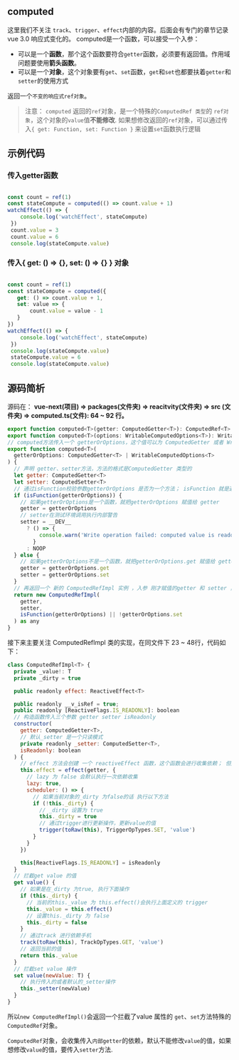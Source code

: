 ## computed

这里我们不关注 `track`、`trigger`、`effect`内部的内容。后面会有专门的章节记录vue 3.0 响应式变化的。 
computed是一个函数，可以接受一个入参：

- 可以是一个**函数**，那个这个函数要符合`getter`函数，必须要有返回值。作用域问题要使用**箭头函数**。
- 可以是一个**对象**，这个对象要有`get`、`set`函数，`get`和`set`也都要扶着`getter`和`setter`的使用方式

返回一个`不变的响应式ref对象`。

> 注意：
`computed` 返回的`ref`对象，是一个特殊的`ComputedRef 类型`的 `ref对象`，这个对象的`value`值**不能修改**.
如果想修改返回的`ref`对象，可以通过传入`{ get: Function, set: Function }` 来设置`set`函数执行逻辑

## 示例代码

### 传入getter函数

```javascript

const count = ref(1) 
const stateCompute = computed(() => count.value + 1)
watchEffect(() => {
    console.log('watchEffect', stateCompute)
 })
 count.value = 3
 count.value = 6
 console.log(stateCompute.value)
```

### 传入{ get: () => {}, set: () => {} } 对象

```javascript

const count = ref(1) 
const stateCompute = computed({
   get: () => count.value + 1,
   set: value => {
       count.value = value - 1
   }
})
watchEffect(() => {
    console.log('watchEffect', stateCompute)
 })
 console.log(stateCompute.value)
 stateCompute.value = 6
 console.log(stateCompute.value)

```

## 源码简析

源码在： **vue-next(项目) => packages(文件夹) => reacitvity(文件夹) => src (文件夹) => computed.ts(文件): 64 ~ 92 行。**

```js
export function computed<T>(getter: ComputedGetter<T>): ComputedRef<T>
export function computed<T>(options: WritableComputedOptions<T>): WritableComputedRef<T>
// computed方法传入一个 getterOrOptions，这个值可以为 ComputedGetter 或者 WritableComputedOptions类型的
export function computed<T>(
  getterOrOptions: ComputedGetter<T> | WritableComputedOptions<T>
) {
  // 声明 getter、setter方法，方法的格式是ComputedGetter 类型的
  let getter: ComputedGetter<T>
  let setter: ComputedSetter<T>
  // 通过isFunction校验参数getterOrOptions 是否为一个方法； isFunction 就是通过 (typeof getterOrOptions) === ‘function’
  if (isFunction(getterOrOptions)) {
    // 如果getterOrOptions是一个函数，就把getterOrOptions 赋值给 getter
    getter = getterOrOptions
    // setter在测试环境调用执行内部警告
    setter = __DEV__
      ? () => {
          console.warn('Write operation failed: computed value is readonly')
        }
      : NOOP
  } else {
    // 如果getterOrOptions不是一个函数，就把getterOrOptions.get 赋值给 getter； 把getterOrOptions.set 赋值给setter
    getter = getterOrOptions.get
    setter = getterOrOptions.set
  }
  // 再返回一个 新的 ComputedRefImpl 实例 ，入参 刚才赋值的getter 和 setter ， isFunction(getterOrOptions) || !getterOrOptions.set 判断入参为 true or false
  return new ComputedRefImpl(
    getter,
    setter,
    isFunction(getterOrOptions) || !getterOrOptions.set
  ) as any
}

```

接下来主要关注 ComputedRefImpl 类的实现，在同文件下 23 ~ 48行，代码如下：

```js
class ComputedRefImpl<T> {
  private _value!: T
  private _dirty = true

  public readonly effect: ReactiveEffect<T>

  public readonly __v_isRef = true;
  public readonly [ReactiveFlags.IS_READONLY]: boolean
  // 构造函数传入三个参数 getter setter isReadonly
  constructor(
    getter: ComputedGetter<T>,
    // 默认_setter 是一个只读模式
    private readonly _setter: ComputedSetter<T>,
    isReadonly: boolean
  ) {
    // effect 方法会创建 一个 reactiveEffect 函数，这个函数会进行收集依赖； 但是因为 这里传入了scheduler 所以会直接返回 scheduler 函数
    this.effect = effect(getter, {
      // lazy 为 false 会默认执行一次依赖收集
      lazy: true,
      scheduler: () => {
        // 如果当前对象的_dirty 为false的话 执行以下方法
        if (!this._dirty) {
          // _dirty 设置为 true
          this._dirty = true
          // 通过trigger进行更新操作，更新value的值
          trigger(toRaw(this), TriggerOpTypes.SET, 'value')
        }
      }
    })

    this[ReactiveFlags.IS_READONLY] = isReadonly
  }
  // 拦截get value 的值
  get value() {
    // 如果是在_dirty 为true, 执行下面操作
    if (this._dirty) {
      // 当前的this._value 为 this.effect()会执行上面定义的 trigger
      this._value = this.effect()
      // 设置this._dirty 为 false
      this._dirty = false
    }
    // 通过track 进行依赖手机
    track(toRaw(this), TrackOpTypes.GET, 'value')
    // 返回当前的值
    return this._value
  }
  // 拦截set value 操作
  set value(newValue: T) {
    // 执行传入的或者默认的_setter操作
    this._setter(newValue)
  }
}
```

所以`new ComputedRefImpl()`会返回一个拦截了value 属性的 `get`、`set`方法特殊的`ComputedRef`对象。

`ComputedRef`对象，会收集传入`内部getter`的依赖，默认不能修改`value`的值，如果想修改`value`的值，要传入`setter`方法.